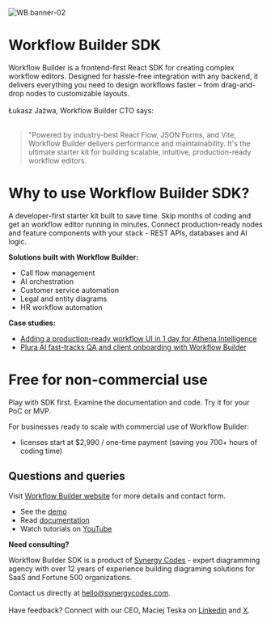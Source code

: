 ![WB banner-02](https://github.com/user-attachments/assets/1e5dc6e5-f8c0-451f-9e0f-6f4fc546e6cb)

<h1>Workflow Builder SDK</h1>
Workflow Builder is a frontend-first React SDK for creating complex workflow editors. Designed for hassle-free integration with any backend, it delivers everything you need to design workflows faster – from drag-and-drop nodes to customizable layouts.
<br/><br/>
Łukasz Jaźwa, Workflow Builder CTO says:
<br/><br/>
<blockquote>"Powered by industry-best React Flow, JSON Forms, and Vite, Workflow Builder delivers performance and maintainability. It's the ultimate starter kit for building scalable, intuitive, production-ready workflow editors.</blockquote>

<h1>Why to use Workflow Builder SDK?</h1>

A developer-first starter kit built to save time. Skip months of coding and get an workflow editor running in minutes. Connect production-ready nodes and feature components with your stack - REST APIs, databases and AI logic.

<p><strong>Solutions built with Workflow Builder:</strong></p>

* Call flow management
* AI orchestration
* Customer service automation
* Legal and entity diagrams
* HR workflow automation

<b>Case studies:</b>
* [Adding a production-ready workflow UI in 1 day for Athena Intelligence](https://www.workflowbuilder.io/case-study/athena-intelligence)
* [Plura AI fast-tracks QA and client onboarding with Workflow Builder](https://www.workflowbuilder.io/case-study/plura-ai)

<h1>Free for non-commercial use</h1>

Play with SDK first. Examine the documentation and code. Try it for your PoC or MVP.

For businesses ready to scale with commercial use of Workflow Builder:
* licenses start at $2,990 / one-time payment (saving you 700+ hours of coding time)

<h2>Questions and queries</h2>

Visit [Workflow Builder website](https://www.workflowbuilder.io) for more details and contact form.
* See the [demo](https://app.workflowbuilder.io/)
* Read [documentation](https://synergy-codes.gitbook.io/workflow-builder)
* Watch tutorials on [YouTube](https://www.youtube.com/@WorkflowBuilder)

<b>Need consulting?</b>

Workflow Builder SDK is a product of [Synergy Codes](https://www.synergycodes.com) - expert diagramming agency with over 12 years of experience building diagraming solutions for SaaS and Fortune 500 organizations.

Contact us directly at hello@synergycodes.com.<br/><br/>
Have feedback? Connect with our CEO, Maciej Teska on [Linkedin](https://www.linkedin.com/in/maciej-teska/) and [X](https://x.com/Maciej_Teska).

